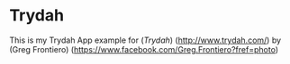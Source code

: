 # Trydah

This is my Trydah App example for
(*Trydah*) (http://www.trydah.com/)
by (Greg Frontiero) (https://www.facebook.com/Greg.Frontiero?fref=photo)
